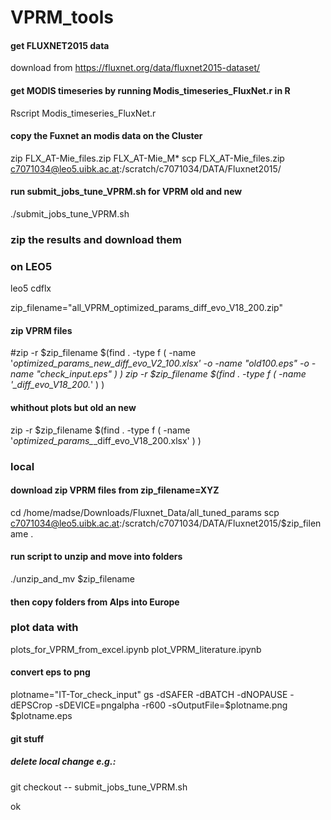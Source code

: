 # VPRM_tools

#### get FLUXNET2015 data
download from https://fluxnet.org/data/fluxnet2015-dataset/

#### get MODIS timeseries by running Modis_timeseries_FluxNet.r in R
Rscript Modis_timeseries_FluxNet.r

#### copy the Fuxnet an modis data on the Cluster
zip FLX_AT-Mie_files.zip  FLX_AT-Mie_M* 
scp FLX_AT-Mie_files.zip c7071034@leo5.uibk.ac.at:/scratch/c7071034/DATA/Fluxnet2015/

#### run submit_jobs_tune_VPRM.sh for VPRM old and new
./submit_jobs_tune_VPRM.sh

### zip the results and download them 
### on LEO5
leo5
cdflx

zip_filename="all_VPRM_optimized_params_diff_evo_V18_200.zip"
#### zip VPRM files
#zip -r $zip_filename $(find . -type f \( -name '*optimized_params_new_diff_evo_V2_100.xlsx' -o -name "*old*100.eps" -o -name "*check_input.eps" \) )
zip -r $zip_filename $(find . -type f \( -name '*_diff_evo_V18_200.*'  \) )
#### whithout plots but old an new
zip -r $zip_filename $(find . -type f \( -name '*optimized_params_*_diff_evo_V18_200.xlsx'  \) )

### local
#### download zip VPRM files from zip_filename=XYZ
cd /home/madse/Downloads/Fluxnet_Data/all_tuned_params
scp c7071034@leo5.uibk.ac.at:/scratch/c7071034/DATA/Fluxnet2015/$zip_filename .
#### run script to unzip and move into folders
./unzip_and_mv $zip_filename 

#### then copy folders from Alps into Europe

### plot data with 
plots_for_VPRM_from_excel.ipynb
plot_VPRM_literature.ipynb

#### convert eps to png
plotname="IT-Tor_check_input"
gs -dSAFER -dBATCH -dNOPAUSE -dEPSCrop -sDEVICE=pngalpha -r600 -sOutputFile=$plotname.png $plotname.eps

#### git stuff
##### delete local change e.g.:
git checkout -- submit_jobs_tune_VPRM.sh

ok
